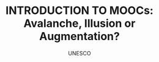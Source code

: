 ---
layout: leaf-node
title: "INTRODUCTION TO MOOCs: Avalanche, Illusion or Augmentation?"
title-url: "http://iite.unesco.org/pics/publications/en/files/3214722.pdf"
author: "UNESCO"
groups: technologies
categories: moocs
topics: introductory-resources
summary: >
    This is a 12-page brief covering a wide range of topics regarding the impact of MOOCs
    from the UNESCO perspective.  The short document provides summaries of the issues
    relevant to the organization at the time.
cite: >
    UNESCO. (2013). What Campus Leaders Need to Know about MOOCs. UNESCO Institutes for Information Technologies in Education.  July 2013.
    Retrieved from: http://iite.unesco.org/pics/publications/en/files/3214722.pdf
pub-date: 2013-07-01
added-date: 2017-04-17
resource-type: pdf-document
---